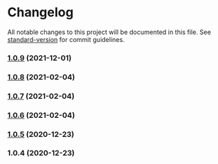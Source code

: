 # Changelog

All notable changes to this project will be documented in this file. See [standard-version](https://github.com/conventional-changelog/standard-version) for commit guidelines.

### [1.0.9](https://github.com/getnacelle/nacelle-littledata-nuxt-module/compare/v1.0.8...v1.0.9) (2021-12-01)

### [1.0.8](https://github.com/getnacelle/nacelle-littledata-nuxt-module/compare/v1.0.7...v1.0.8) (2021-02-04)

### [1.0.7](https://github.com/getnacelle/nacelle-littledata-nuxt-module/compare/v1.0.6...v1.0.7) (2021-02-04)

### [1.0.6](https://github.com/getnacelle/nacelle-littledata-nuxt-module/compare/v1.0.5...v1.0.6) (2021-02-04)

### [1.0.5](https://github.com/getnacelle/nacelle-littledata-nuxt-module/compare/v1.0.4...v1.0.5) (2020-12-23)

### 1.0.4 (2020-12-23)
